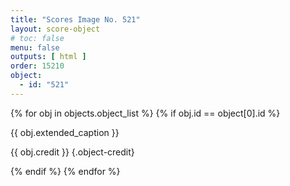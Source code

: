 ```yaml
---
title: "Scores Image No. 521"
layout: score-object
# toc: false
menu: false
outputs: [ html ]
order: 15210
object:
  - id: "521"
---
```


{% for obj in objects.object_list %}
{% if obj.id == object[0].id %}

{{ obj.extended_caption }}

{{ obj.credit }} {.object-credit}

{% endif %}
{% endfor %}
